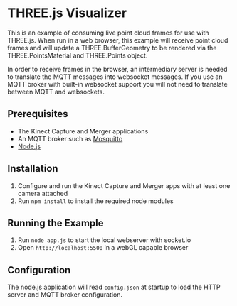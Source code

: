 # THREE.js Visualizer

This is an example of consuming live point cloud frames for use with THREE.js. When run in a web browser, this example will receive point cloud frames and will update a THREE.BufferGeometry to be rendered via the THREE.PointsMaterial and THREE.Points object.

In order to receive frames in the browser, an intermediary server is needed to translate the MQTT messages into websocket messages. If you use an MQTT broker with built-in websocket support you will not need to translate between MQTT and websockets.


## Prerequisites

* The Kinect Capture and Merger applications
* An MQTT broker such as [Mosquitto](https://mosquitto.org)
* [Node.js](https://nodejs.org/)


## Installation

1. Configure and run the Kinect Capture and Merger apps with at least one camera attached
1. Run `npm install` to install the required node modules


## Running the Example

1. Run `node app.js` to start the local webserver with socket.io
1. Open `http://localhost:5500` in a webGL capable browser


## Configuration

The node.js application will read `config.json` at startup to load the HTTP server and MQTT broker configuration.
